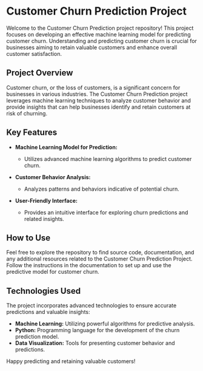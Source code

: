 # Customer Churn Prediction Project

Welcome to the Customer Churn Prediction project repository! This project focuses on developing an effective machine learning model for predicting customer churn. Understanding and predicting customer churn is crucial for businesses aiming to retain valuable customers and enhance overall customer satisfaction.

## Project Overview

Customer churn, or the loss of customers, is a significant concern for businesses in various industries. The Customer Churn Prediction project leverages machine learning techniques to analyze customer behavior and provide insights that can help businesses identify and retain customers at risk of churning.

## Key Features

- **Machine Learning Model for Prediction:**
  - Utilizes advanced machine learning algorithms to predict customer churn.

- **Customer Behavior Analysis:**
  - Analyzes patterns and behaviors indicative of potential churn.

- **User-Friendly Interface:**
  - Provides an intuitive interface for exploring churn predictions and related insights.

## How to Use

Feel free to explore the repository to find source code, documentation, and any additional resources related to the Customer Churn Prediction Project. Follow the instructions in the documentation to set up and use the predictive model for customer churn.

## Technologies Used

The project incorporates advanced technologies to ensure accurate predictions and valuable insights:

- **Machine Learning:** Utilizing powerful algorithms for predictive analysis.
- **Python:** Programming language for the development of the churn prediction model.
- **Data Visualization:** Tools for presenting customer behavior and predictions.

Happy predicting and retaining valuable customers!
